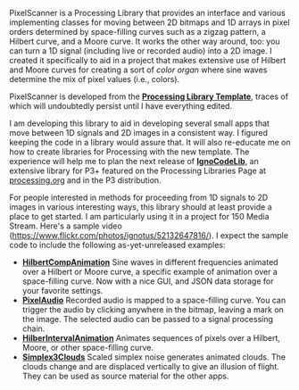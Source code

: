 PixelScanner is a Processing Library that provides an interface and various implementing classes for moving between 2D bitmaps and 1D arrays in pixel orders determined by space-filling curves such as a zigzag pattern, a Hilbert curve, and a Moore curve. It works the other way around, too: you can turn a 1D signal (including live or recorded audio) into a 2D image. I created it specifically to aid in a project that makes extensive use of Hilbert and Moore curves for creating a sort of _color organ_ where sine waves determine the mix of pixel values (i.e., colors).

PixelScanner is developed from the [**Processing Library Template**](https://github.com/processing/processing-library-template), traces of which will undoubtedly persist until I have everything edited. 

I am developing this library to aid in developing several small apps that move between 1D signals and 2D images in a consistent way. I figured keeping the code in a library would assure that. It will also re-educate me on how to create libraries for Processing with the new template. The experience will help me to plan the next release of [**IgnoCodeLib**](https://github.com/Ignotus-mago/IgnoCodeLib3), an extensive library for P3+ featured on the Processing Libraries Page at [processing.org](https://processing.org) and in the P3 distribution. 

For people interested in methods for proceeding from 1D signals to 2D images in various interesting ways, this library should at least provide a place to get started. I am particularly using it in a project for 150 Media Stream. Here's a sample video (https://www.flickr.com/photos/ignotus/52132647816/). I expect the sample code to include the following as-yet-unreleased examples: 

- [**HilbertCompAnimation**](https://github.com/Ignotus-mago/Campos/tree/main/HilbertCompAnimation) Sine waves in different frequencies animated over a Hilbert or Moore curve, a specific example of animation over a space-filling curve. Now with a nice GUI, and JSON data storage for your favorite settings.
- [**PixelAudio**](https://github.com/Ignotus-mago/Campos/tree/main/PixelAudio) Recorded audio is mapped to a space-filling curve. You can trigger the audio by clicking anywhere in the bitmap, leaving a mark on the image. The selected audio can be passed to a signal processing chain.
- [**HilberIntervalAnimation**](https://github.com/Ignotus-mago/Campos/tree/main/HilbertIntervalAnimation) Animates sequences of pixels over a Hilbert, Moore, or other space-filling curve.
- [**Simplex3Clouds**](https://github.com/Ignotus-mago/Campos/tree/main/Simplex3Clouds) Scaled simplex noise generates animated clouds. The clouds change and are displaced vertically to give an illusion of flight. They can be used as source material for the other apps.


